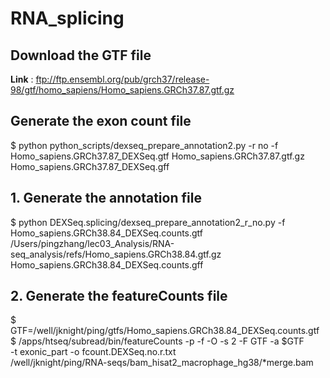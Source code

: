 # RNA_splicing

## Download the GTF file
**Link** : ftp://ftp.ensembl.org/pub/grch37/release-98/gtf/homo_sapiens/Homo_sapiens.GRCh37.87.gtf.gz

## Generate the exon count file
$ python python_scripts/dexseq_prepare_annotation2.py -r no -f Homo_sapiens.GRCh37.87_DEXSeq.gtf  Homo_sapiens.GRCh37.87.gtf.gz Homo_sapiens.GRCh37.87_DEXSeq.gff

## 1. Generate the annotation file 
$ python DEXSeq.splicing/dexseq_prepare_annotation2_r_no.py -f Homo_sapiens.GRCh38.84_DEXSeq.counts.gtf /Users/pingzhang/lec03_Analysis/RNA-seq_analysis/refs/Homo_sapiens.GRCh38.84.gtf.gz Homo_sapiens.GRCh38.84_DEXSeq.counts.gff

## 2. Generate the featureCounts file
$ GTF=/well/jknight/ping/gtfs/Homo_sapiens.GRCh38.84_DEXSeq.counts.gtf
$ /apps/htseq/subread/bin/featureCounts -p -f -O -s 2 -F GTF -a $GTF \
-t exonic_part -o fcount.DEXSeq.no.r.txt \
/well/jknight/ping/RNA-seqs/bam_hisat2_macrophage_hg38/*merge.bam


